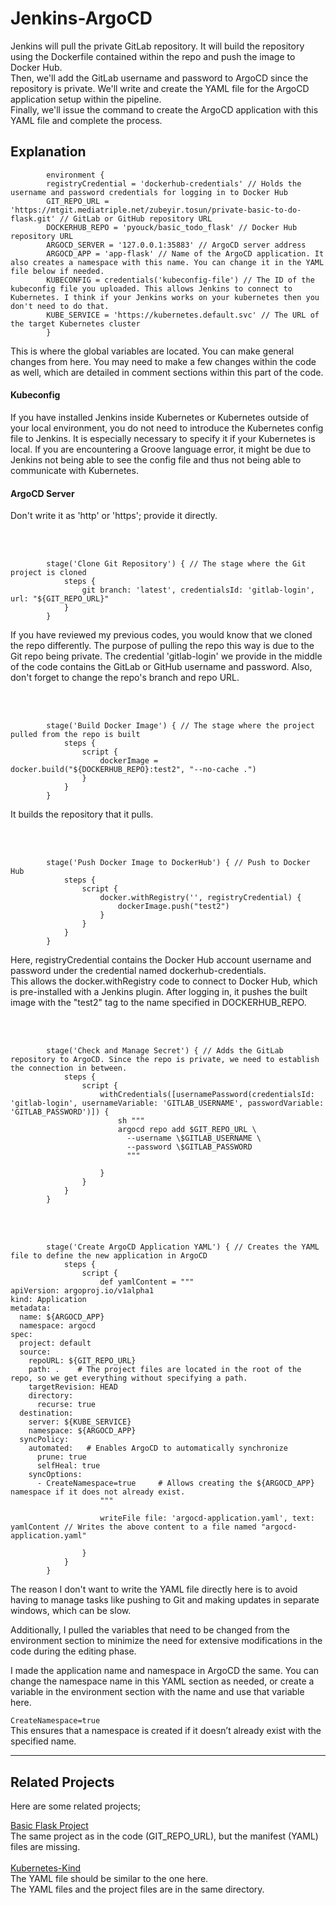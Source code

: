 # Jenkins-ArgoCD
Jenkins will pull the private GitLab repository. It will build the repository using the Dockerfile contained within the repo and push the image to Docker Hub.<br>
Then, we'll add the GitLab username and password to ArgoCD since the repository is private. We'll write and create the YAML file for the ArgoCD application setup within the pipeline.<br>
Finally, we'll issue the command to create the ArgoCD application with this YAML file and complete the process.

## Explanation

```
        environment {
        registryCredential = 'dockerhub-credentials' // Holds the username and password credentials for logging in to Docker Hub
        GIT_REPO_URL = 'https://mtgit.mediatriple.net/zubeyir.tosun/private-basic-to-do-flask.git' // GitLab or GitHub repository URL
        DOCKERHUB_REPO = 'pyouck/basic_todo_flask' // Docker Hub repository URL
        ARGOCD_SERVER = '127.0.0.1:35883' // ArgoCD server address
        ARGOCD_APP = 'app-flask' // Name of the ArgoCD application. It also creates a namespace with this name. You can change it in the YAML file below if needed.
        KUBECONFIG = credentials('kubeconfig-file') // The ID of the kubeconfig file you uploaded. This allows Jenkins to connect to Kubernetes. I think if your Jenkins works on your kubernetes then you don't need to do that.
        KUBE_SERVICE = 'https://kubernetes.default.svc' // The URL of the target Kubernetes cluster
        }
```
This is where the global variables are located. You can make general changes from here. You may need to make a few changes within the code as well, which are detailed in comment sections within this part of the code.<br>
#### Kubeconfig
If you have installed Jenkins inside Kubernetes or Kubernetes outside of your local environment, you do not need to introduce the Kubernetes config file to Jenkins. It is especially necessary to specify it if your Kubernetes is local. If you are encountering a Groove language error, it might be due to Jenkins not being able to see the config file and thus not being able to communicate with Kubernetes.
<br>
#### ArgoCD Server
Don't write it as 'http' or 'https'; provide it directly.


<br><br>

```
        stage('Clone Git Repository') { // The stage where the Git project is cloned
            steps {
                git branch: 'latest', credentialsId: 'gitlab-login', url: "${GIT_REPO_URL}"
            }
        }
```
If you have reviewed my previous codes, you would know that we cloned the repo differently. The purpose of pulling the repo this way is due to the Git repo being private. The credential 'gitlab-login' we provide in the middle of the code contains the GitLab or GitHub username and password. Also, don't forget to change the repo's branch and repo URL.

<br><br>

```
        stage('Build Docker Image') { // The stage where the project pulled from the repo is built
            steps {
                script {
                    dockerImage = docker.build("${DOCKERHUB_REPO}:test2", "--no-cache .")
                }
            }
        }
```
It builds the repository that it pulls.

<br><br>

```
        stage('Push Docker Image to DockerHub') { // Push to Docker Hub
            steps {
                script {
                    docker.withRegistry('', registryCredential) {
                        dockerImage.push("test2")
                    }
                }
            }
        }
```
Here, registryCredential contains the Docker Hub account username and password under the credential named dockerhub-credentials.<br>
This allows the docker.withRegistry code to connect to Docker Hub, which is pre-installed with a Jenkins plugin. After logging in, it pushes the built image with the "test2" tag to the name specified in DOCKERHUB_REPO.

<br><br>

```
        stage('Check and Manage Secret') { // Adds the GitLab repository to ArgoCD. Since the repo is private, we need to establish the connection in between.
            steps {
                script {
                    withCredentials([usernamePassword(credentialsId: 'gitlab-login', usernameVariable: 'GITLAB_USERNAME', passwordVariable: 'GITLAB_PASSWORD')]) {
                        sh """
                        argocd repo add $GIT_REPO_URL \
                          --username \$GITLAB_USERNAME \
                          --password \$GITLAB_PASSWORD
                          """

                    }
                }
            }
        }
```

<br><br>

```
        stage('Create ArgoCD Application YAML') { // Creates the YAML file to define the new application in ArgoCD
            steps {
                script {
                    def yamlContent = """
apiVersion: argoproj.io/v1alpha1
kind: Application
metadata:
  name: ${ARGOCD_APP}
  namespace: argocd
spec:
  project: default
  source:
    repoURL: ${GIT_REPO_URL}
    path: .    # The project files are located in the root of the repo, so we get everything without specifying a path.
    targetRevision: HEAD
    directory:
      recurse: true
  destination:
    server: ${KUBE_SERVICE}
    namespace: ${ARGOCD_APP}
  syncPolicy:
    automated:   # Enables ArgoCD to automatically synchronize
      prune: true
      selfHeal: true
    syncOptions:
      - CreateNamespace=true     # Allows creating the ${ARGOCD_APP} namespace if it does not already exist.
                    """
                    
                    writeFile file: 'argocd-application.yaml', text: yamlContent // Writes the above content to a file named "argocd-application.yaml"
                    
                }
            }
        }
```
The reason I don't want to write the YAML file directly here is to avoid having to manage tasks like pushing to Git and making updates in separate windows, which can be slow.

Additionally, I pulled the variables that need to be changed from the environment section to minimize the need for extensive modifications in the code during the editing phase. <br>

I made the application name and namespace in ArgoCD the same. You can change the namespace name in this YAML section as needed, or create a variable in the environment section with the name and use that variable here.<br>

`CreateNamespace=true` <br>
This ensures that a namespace is created if it doesn’t already exist with the specified name.<br>

------------
## Related Projects

Here are some related projects;

[Basic Flask Project](https://github.com/zbrtsn/basic-to-do-flask.git) <br>
The same project as in the code (GIT_REPO_URL), but the manifest (YAML) files are missing. <br><br>
[Kubernetes-Kind](https://github.com/zbrtsn/kurbernetes-kind) <br>
The YAML file should be similar to the one here.<br>
The YAML files and the project files are in the same directory.


